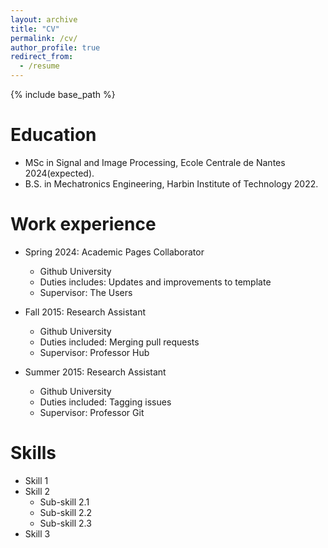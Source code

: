 ```yaml
---
layout: archive
title: "CV"
permalink: /cv/
author_profile: true
redirect_from:
  - /resume
---
```


{% include base_path %}

Education
======
* MSc in Signal and Image Processing, Ecole Centrale de Nantes 2024(expected).
* B.S. in Mechatronics Engineering, Harbin Institute of Technology 2022.

Work experience
======
* Spring 2024: Academic Pages Collaborator
  * Github University
  * Duties includes: Updates and improvements to template
  * Supervisor: The Users

* Fall 2015: Research Assistant
  * Github University
  * Duties included: Merging pull requests
  * Supervisor: Professor Hub

* Summer 2015: Research Assistant
  * Github University
  * Duties included: Tagging issues
  * Supervisor: Professor Git
  
Skills
======
* Skill 1
* Skill 2
  * Sub-skill 2.1
  * Sub-skill 2.2
  * Sub-skill 2.3
* Skill 3

<!-- Publications
<!-- ======
<!--   <ul>{% for post in site.publications reversed %}
<!--     {% include archive-single-cv.html %} -->
<!--   {% endfor %}</ul> -->
  
<!-- Talks
<!-- ======
<!--   <ul>{% for post in site.talks reversed %}
    {% include archive-single-talk-cv.html  %}
<!--   {% endfor %}</ul>
  
Teaching
======
  <ul>{% for post in site.teaching reversed %}
    {% include archive-single-cv.html %}
  {% endfor %}</ul>
  
Service and leadership
======
* Currently signed in to 43 different slack teams
